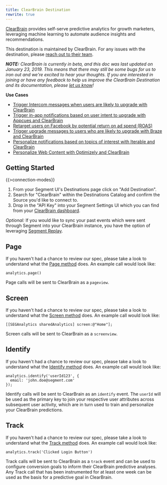 ```yaml
---
title: ClearBrain Destination
rewrite: true
---
```

[ClearBrain](https://clearbrain.com/?utm_source=segmentio&utm_medium=docs&utm_campaign=partners) provides self-serve predictive analytics for growth marketers, leveraging machine learning to automate audience insights and recommendations.

This destination is maintained by ClearBrain. For any issues with the destination, please [reach out to their team](mailto:support@clearbrain.com).

_**NOTE:** ClearBrain is currently in beta, and this doc was last updated on January 23, 2019. This means that there may still be some bugs for us to iron out and we're excited to hear your thoughts. If you are interested in joining or have any feedback to help us improve the ClearBrain Destination and its documentation, please [let us know](mailto:support@clearbrain.com)!_


**Use Cases**

* [Trigger Intercom messages when users are likely to upgrade with ClearBrain](https://segment.com/recipes/trigger-upgrade-messages-intent-intercom-clearbrain/)
* [Trigger in-app notifications based on user intent to upgrade with Appcues and ClearBrain](https://segment.com/recipes/trigger-upgrade-notifications-appcues-clearbrain/)
* [Retarget users on Facebook by potential return on ad spend (ROAS)](https://segment.com/recipes/facebook-retargeting-by-roas/)
* [Trigger upgrade messages to users who are likely to upgrade with Braze and ClearBrain](https://segment.com/recipes/trigger-upgrade-messages-braze-clearbrain/)
* [Personalize notifications based on topics of interest with Iterable and ClearBrain](https://segment.com/recipes/personalize-notifications-by-interest-iterable-clearbrain/)
* [Personalize Web Content with Optimizely and ClearBrain](https://segment.com/recipes/personalize-web-pages-optimizely-clearbrain/)



## Getting Started

{{>connection-modes}}

1. From your Segment UI's Destinations page click on "Add Destination".
2. Search for "ClearBrain" within the Destinations Catalog and confirm the Source you'd like to connect to.
3. Drop in the "API Key" into your Segment Settings UI which you can find from your [ClearBrain dashboard](https://app.clearbrain.com/connections).

*Optional:* If you would like to sync your past events which were sent through Segment into your ClearBrain instance, you have the option of leveraging [Segment Replay](https://segment.com/docs/guides/destinations/what-are-my-data-export-options/#business-plan-customers).


## Page

If you haven't had a chance to review our spec, please take a look to understand what the [Page method](https://segment.com/docs/spec/page/) does. An example call would look like:

```
analytics.page()
```

Page calls will be sent to ClearBrain as a `pageview`.


## Screen

If you haven't had a chance to review our spec, please take a look to understand what the [Screen method](https://segment.com/docs/spec/page/) does. An example call would look like:

```
[[SEGAnalytics sharedAnalytics] screen:@"Home"];
```

Screen calls will be sent to ClearBrain as a `screenview`.


## Identify

If you haven't had a chance to review our spec, please take a look to understand what the [Identify method](https://segment.com/docs/spec/identify/) does. An example call would look like:

```
analytics.identify('userId123', {
  email: 'john.doe@segment.com'
});
```

Identify calls will be sent to ClearBrain as an `identify` event. The `userId` will be used as the primary key to join your respective user attributes across subsequent user activity, which are in turn used to train and personalize your ClearBrain predictions.


## Track

If you haven't had a chance to review our spec, please take a look to understand what the [Track method](https://segment.com/docs/spec/track/) does. An example call would look like:

```
analytics.track('Clicked Login Button')
```

Track calls will be sent to ClearBrain as a `track` event and can be used to configure conversion goals to inform their ClearBrain predictive analyses. Any Track call that has been instrumented for at least one week can be used as the basis for a predictive goal in ClearBrain.
